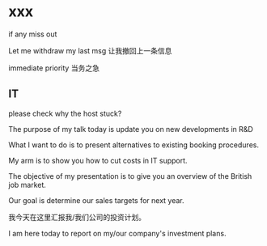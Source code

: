 # xxx

if any miss out

Let me withdraw my last msg
让我撤回上一条信息

immediate priority 
当务之急


## IT

please check why the host stuck?


The purpose of my talk today is update you on new developments in R&D


What I want to do is to present alternatives to existing booking procedures.


My arm is to show you how to cut costs in IT support.

The objective of my presentation is to give you an overview of the British job market.

Our goal is determine our sales targets for next year.

我今天在这里汇报我/我们公司的投资计划。

I am here today to report on my/our company's investment plans.

